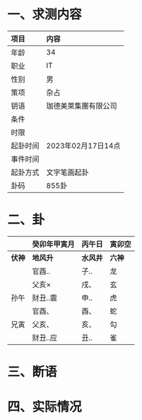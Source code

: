 # 一、求测内容
|项目|内容|
|:-|:-|
|年龄|34|
|职业|IT|
|性别|男|
|策项|杂占|
|钥语|珈德美萊集團有限公司|
|条件||
|时限||
|起卦时间|2023年02月17日14点|
|事件时间||
|起卦方式|文字笔画起卦|
|卦码|855卦|

# 二、卦
||癸卯年甲寅月|丙午日|寅卯空|
|:-|:-|:-|:-|
|**伏神**|**地风升**|**水风井**|**六神**|
||官酉..|子..|龙|
||父亥×|戌、|玄|
|孙午|财丑..震|申..|虎|
||官酉、|酉、|蛇|
|兄寅|父亥、|亥、|勾|
||财丑..应|丑..|雀|


# 三、断语

# 四、实际情况